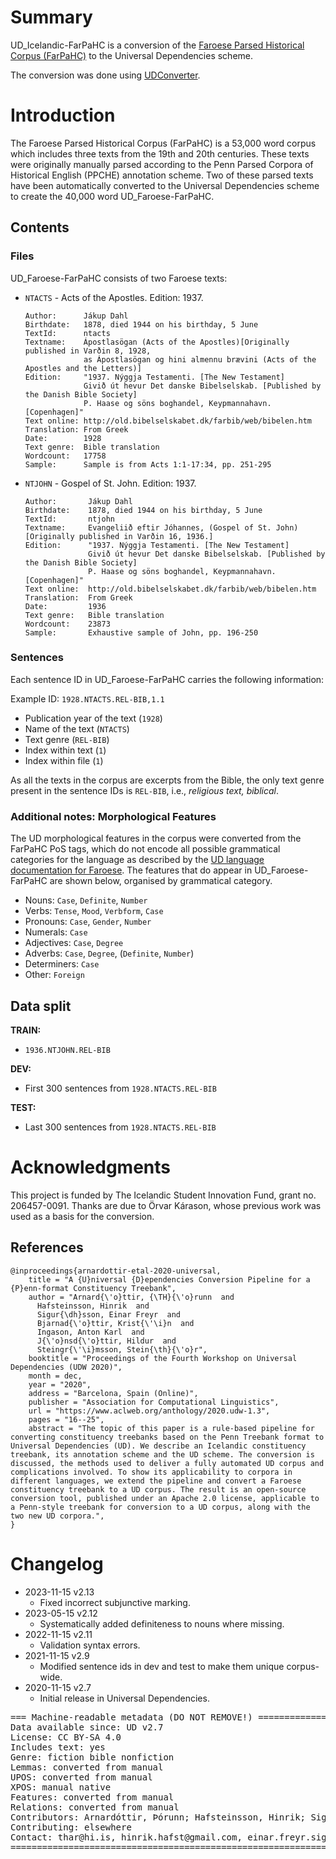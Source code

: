 # Summary

UD_Icelandic-FarPaHC is a conversion of the [Faroese Parsed Historical Corpus (FarPaHC)](https://github.com/einarfs/farpahc) to the Universal Dependencies scheme.

The conversion was done using [UDConverter](https://github.com/thorunna/UDConverter).

# Introduction

The Faroese Parsed Historical Corpus (FarPaHC) is a 53,000 word corpus which includes three texts from the 19th and 20th centuries. These texts were originally manually parsed according to the Penn Parsed Corpora of Historical English (PPCHE) annotation scheme. Two of these parsed texts have been automatically converted to the Universal Dependencies scheme to create the 40,000 word UD_Faroese-FarPaHC.

## Contents

### Files

UD_Faroese-FarPaHC consists of two Faroese texts:

- `NTACTS` -  Acts of the Apostles. Edition: 1937.

      Author:      Jákup Dahl
      Birthdate:   1878, died 1944 on his birthday, 5 June
      TextId:      ntacts
      Textname:    Ápostlasögan (Acts of the Apostles)[Originally published in Varðin 8, 1928, 
                   as Ápostlasögan og hini almennu brævini (Acts of the Apostles and the Letters)]
      Edition:     "1937. Nýggja Testamenti. [The New Testament]
                   Givið út hevur Det danske Bibelselskab. [Published by the Danish Bible Society]
                   P. Haase og söns boghandel, Keypmannahavn. [Copenhagen]"
      Text online: http://old.bibelselskabet.dk/farbib/web/bibelen.htm
      Translation: From Greek
      Date:        1928
      Text genre:  Bible translation
      Wordcount:   17758 
      Sample:      Sample is from Acts 1:1-17:34, pp. 251-295

- `NTJOHN` - Gospel of St. John. Edition: 1937.

	  Author:       Jákup Dahl
	  Birthdate:    1878, died 1944 on his birthday, 5 June
	  TextId:       ntjohn
	  Textname:     Evangeliið eftir Jóhannes, (Gospel of St. John) [Originally published in Varðin 16, 1936.]
	  Edition:      "1937. Nýggja Testamenti. [The New Testament] 
	                Givið út hevur Det danske Bibelselskab. [Published by the Danish Bible Society] 
	                P. Haase og söns boghandel, Keypmannahavn. [Copenhagen]"
	  Text online:  http://old.bibelselskabet.dk/farbib/web/bibelen.htm
	  Translation:  From Greek
	  Date:         1936
	  Text genre:   Bible translation
	  Wordcount:    23873
	  Sample:       Exhaustive sample of John, pp. 196-250
    
### Sentences

Each sentence ID in UD_Faroese-FarPaHC  carries the following information:

Example ID: `1928.NTACTS.REL-BIB,1.1`

- Publication year of the text (`1928`)
- Name of the text (`NTACTS`)
- Text genre (`REL-BIB`)
- Index within text (`1`)
- Index within file (`1`)

As all the texts in the corpus are excerpts from the Bible, the only text genre present in the sentence IDs is `REL-BIB`, i.e., _religious text, biblical_.

### Additional notes: Morphological Features

The UD morphological features in the corpus were converted from the FarPaHC PoS tags, which do not encode all possible grammatical categories for the language as described by the [UD language documentation for Faroese](https://universaldependencies.org/is/index.html). The features that do appear in UD_Faroese-FarPaHC are shown below, organised by grammatical category.

- Nouns: `Case`, `Definite`, `Number`
- Verbs: `Tense`, `Mood`, `Verbform`, `Case`
- Pronouns: `Case`, `Gender`, `Number`
- Numerals: `Case`
- Adjectives: `Case`, `Degree`
- Adverbs: `Case`, `Degree`, (`Definite`, `Number`)
- Determiners: `Case`
- Other: `Foreign`

## Data split

**TRAIN:**
- `1936.NTJOHN.REL-BIB`

**DEV:**
- First 300 sentences from `1928.NTACTS.REL-BIB`

**TEST:**
- Last 300 sentences from `1928.NTACTS.REL-BIB`

# Acknowledgments

This project is funded by The Icelandic Student Innovation Fund, grant no. 206457-0091. Thanks are due to Örvar Kárason, whose previous work was used as a basis for the conversion.

## References

```
@inproceedings{arnardottir-etal-2020-universal,
    title = "A {U}niversal {D}ependencies Conversion Pipeline for a {P}enn-format Constituency Treebank",
    author = "Arnard{\'o}ttir, {\TH}{\'o}runn  and
      Hafsteinsson, Hinrik  and
      Sigur{\dh}sson, Einar Freyr  and
      Bjarnad{\'o}ttir, Krist{\'\i}n  and
      Ingason, Anton Karl  and
      J{\'o}nsd{\'o}ttir, Hildur  and
      Steingr{\'\i}msson, Stein{\th}{\'o}r",
    booktitle = "Proceedings of the Fourth Workshop on Universal Dependencies (UDW 2020)",
    month = dec,
    year = "2020",
    address = "Barcelona, Spain (Online)",
    publisher = "Association for Computational Linguistics",
    url = "https://www.aclweb.org/anthology/2020.udw-1.3",
    pages = "16--25",
    abstract = "The topic of this paper is a rule-based pipeline for converting constituency treebanks based on the Penn Treebank format to Universal Dependencies (UD). We describe an Icelandic constituency treebank, its annotation scheme and the UD scheme. The conversion is discussed, the methods used to deliver a fully automated UD corpus and complications involved. To show its applicability to corpora in different languages, we extend the pipeline and convert a Faroese constituency treebank to a UD corpus. The result is an open-source conversion tool, published under an Apache 2.0 license, applicable to a Penn-style treebank for conversion to a UD corpus, along with the two new UD corpora.",
}
```

# Changelog

* 2023-11-15 v2.13
  * Fixed incorrect subjunctive marking.
* 2023-05-15 v2.12
  * Systematically added definiteness to nouns where missing.
* 2022-11-15 v2.11
  * Validation syntax errors.
* 2021-11-15 v2.9
  * Modified sentence ids in dev and test to make them unique corpus-wide.
* 2020-11-15 v2.7
  * Initial release in Universal Dependencies.


<pre>
=== Machine-readable metadata (DO NOT REMOVE!) ================================
Data available since: UD v2.7
License: CC BY-SA 4.0
Includes text: yes
Genre: fiction bible nonfiction
Lemmas: converted from manual
UPOS: converted from manual
XPOS: manual native
Features: converted from manual
Relations: converted from manual
Contributors: Arnardóttir, Þórunn; Hafsteinsson, Hinrik; Sigurðsson, Einar Freyr; Ingason, Anton Karl; Rögnvaldsson, Eiríkur; Wallenberg, Joel C.
Contributing: elsewhere
Contact: thar@hi.is, hinrik.hafst@gmail.com, einar.freyr.sigurdsson@arnastofnun.is
===============================================================================
</pre>
